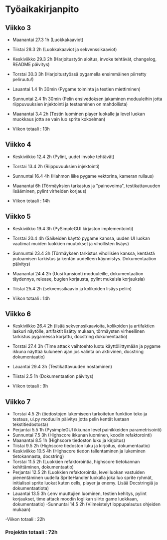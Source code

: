 # Työaikakirjanpito

## Viikko 3

- Maanantai 27.3 1h (Luokkakaaviot)
- Tiistai 28.3 2h (Luokkakaaviot ja sekvenssikaaviot)
- Keskiviikko 29.3 2h (Harjoitustyön aloitus, invoke tehtävät, changelog, README päivitys)
- Torstai 30.3 3h (Harjoitustyössä pygamella ensimmäinen piirretty peliruutu!)
- Lauantai 1.4 1h 30min (Pygame toiminta ja testien miettiminen)
- Sunnuntai 2.4 1h 30min (Pelin ensivedoksen jakaminen moduuleihin jotta riippuvuuksien injektointi ja testaaminen on mahdollista)
- Maanantai 3.4 2h (Testin luominen player luokalle ja level luokan muokkaus jotta se vain luo sprite kokoelman)

- Viikon totaali : 13h

## Viikko 4

- Keskiviikko 12.4 2h (Pylint, uudet invoke tehtävät)
- Torstai 13.4 2h (Riippuvuuksien injektointi)
- Sunnuntai 16.4 4h (Hahmon liike pygame vektorina, kameran rullaus)
- Maanantai 6h (Törmäyksien tarkastus ja "painovoima", testikattavuuden lisääminen, pylint virheiden korjaus)

- Viikon totaali : 14h 

## Viikko 5

- Keskiviikko 19.4 3h (PySimpleGUI kirjaston implementointi)
- Torstai 20.4 4h (Säikeiden käyttö pygame kanssa, uuden UI luokan vaatimat muiden luokkien muutokset ja vihollisten lisäys)
- Sunnuntai 23.4 3h (Törmäyksen tarkistus vihollisien kanssa, kentästä putoamisen tarkistus ja kentän uudelleen käynnistys. Dokumentaation päivitys)
- Maanantai 24.4 2h (Uusi kansionti moduuleille, dokumentaation täydennys, release, bugien korjausta, pylint mukaisia korjauksia)
- Tiistai 25.4 2h (sekvenssikaavio ja kolikoiden lisäys peliin)

- Viikon totaali : 14h

## Viikko 6

- Keskiviikko 26.4 2h (lisää sekvenssikaavioita, kolikoiden ja artifaktien laskuri näytölle, artifaktit lisätty mukaan, törmäysten virheellinen tarkistus pygamessa korjattu, docstring dokumentaatio)
- Torstai 27.4 3h (Time attack vaihtoehto luotu käyttöliittymään ja pygame ikkuna näyttää kuluneen ajan jos valinta on aktiivinen, docstring dokumentaatio)
- Lauantai 29.4 3h (Testikattavuuden nostaminen)
- Tiistai 2.5 1h (Dokumentaation päivitys)

- Viikon totaali : 9h

## Viikko 7

- Torstai 4.5 2h (tiedostojen lukemiseen tarkoitetun funktion teko ja testaus, ui.py moduulin päivitys jotta pelin kentät luetaan tekstitiedostosta)
- Perjantai 5.5 1h (PysimpleGUI ikkunan level painikkeiden parametrisointi)
- Sunnuntai 7.5 3h (Highscore ikkunan luominen, koodin refaktorointi)
- Maanantai 8.5 1h (Highscore tiedoston luku ja kirjoitus)
- Tiistai 9.5 2h (Highscore tiedoston luku ja kirjoitus, dokumentaatio)
- Keskiviikko 10.5 4h (Highscore tiedon tallentaminen ja lukeminen tietokannasta, docstring)
- Torstai 11.5 2h (Luokkien refaktorointia, highscore tietokannan kehittäminen, dokumentaatio)
- Perjantai 12.5 2h (Luokkien refaktorointia, level luokan vastuiden pienentäminen uudella SpriteHandler luokalla joka luo sprite ryhmät, initialisoi sprite luokat kuten cells, player ja enemy. Lisää Docstringiä ja dokumentaatiota)
- Lauantai 13.5 3h (.env muuttujien luominen, testien kehitys, pylint korjaukset, time attack moodin logiikan siirto game luokkaan, dokumentaatio)
-Sunnuntai 14.5 2h (Viimeistelyt loppupalautus ohjeiden mukaan)


-Viikon totaali : 22h

### Projektin totaali : 72h

